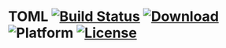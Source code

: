 # TOML [![Build Status](https://travis-ci.com/Hun1eR/TOML.svg?branch=master)](https://travis-ci.com/Hun1eR/TOML) [![Download](https://badgen.net/github/release/Hun1eR/TOML)](https://github.com/Hun1eR/TOML/releases/latest) ![Platform](https://badgen.net/badge/platform/linux%20%7C%20windows/gray) [![License](https://img.shields.io/github/license/Hun1eR/TOML)](https://github.com/Hun1eR/TOML/blob/master/LICENSE)
